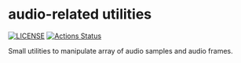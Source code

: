 # audio-related utilities

[![LICENSE](https://img.shields.io/badge/license-MIT-blue.svg)](LICENSE)
[![Actions Status](https://github.com/rust-av/audio/workflows/audio/badge.svg)](https://github.com/rust-av/audio/actions)

Small utilities to manipulate array of audio samples and audio frames.

